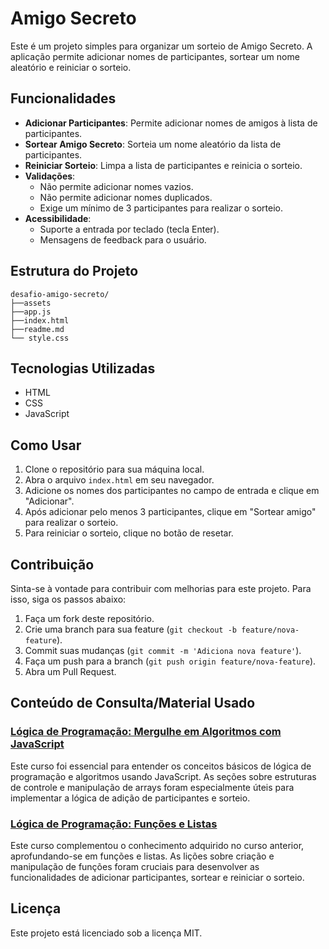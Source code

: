# Amigo Secreto

Este é um projeto simples para organizar um sorteio de Amigo Secreto. A aplicação permite adicionar nomes de participantes, sortear um nome aleatório e reiniciar o sorteio.

## Funcionalidades

- **Adicionar Participantes**: Permite adicionar nomes de amigos à lista de participantes.
- **Sortear Amigo Secreto**: Sorteia um nome aleatório da lista de participantes.
- **Reiniciar Sorteio**: Limpa a lista de participantes e reinicia o sorteio.
- **Validações**:
  - Não permite adicionar nomes vazios.
  - Não permite adicionar nomes duplicados.
  - Exige um mínimo de 3 participantes para realizar o sorteio.
- **Acessibilidade**:
  - Suporte a entrada por teclado (tecla Enter).
  - Mensagens de feedback para o usuário.

## Estrutura do Projeto

```plaintext
desafio-amigo-secreto/
├──assets
├──app.js
├──index.html
├──readme.md
└── style.css
```

## Tecnologias Utilizadas

- HTML
- CSS
- JavaScript

## Como Usar

1. Clone o repositório para sua máquina local.
2. Abra o arquivo `index.html` em seu navegador.
3. Adicione os nomes dos participantes no campo de entrada e clique em "Adicionar".
4. Após adicionar pelo menos 3 participantes, clique em "Sortear amigo" para realizar o sorteio.
5. Para reiniciar o sorteio, clique no botão de resetar.

## Contribuição

Sinta-se à vontade para contribuir com melhorias para este projeto. Para isso, siga os passos abaixo:

1. Faça um fork deste repositório.
2. Crie uma branch para sua feature (`git checkout -b feature/nova-feature`).
3. Commit suas mudanças (`git commit -m 'Adiciona nova feature'`).
4. Faça um push para a branch (`git push origin feature/nova-feature`).
5. Abra um Pull Request.

## Conteúdo de Consulta/Material Usado

### [Lógica de Programação: Mergulhe em Algoritmos com JavaScript](https://cursos.alura.com.br/course/logica-programacao-mergulhe-programacao-javascript)

Este curso foi essencial para entender os conceitos básicos de lógica de programação e algoritmos usando JavaScript. As seções sobre estruturas de controle e manipulação de arrays foram especialmente úteis para implementar a lógica de adição de participantes e sorteio.

### [Lógica de Programação: Funções e Listas](https://cursos.alura.com.br/course/logica-programacao-funcoes-listas)

Este curso complementou o conhecimento adquirido no curso anterior, aprofundando-se em funções e listas. As lições sobre criação e manipulação de funções foram cruciais para desenvolver as funcionalidades de adicionar participantes, sortear e reiniciar o sorteio.

## Licença

Este projeto está licenciado sob a licença MIT.
